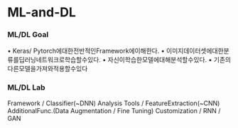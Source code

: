 # ML-and-DL

### ML/DL Goal
• Keras/ Pytorch에대한전반적인Framework에이해한다.
• 이미지데이터셋에대한분류를딥러닝네트워크로학습할수있다.
• 자신이학습한모델에대해분석할수있다.
• 기존의다른모델을가져와적용할수있다

### ML/DL Lab
Framework / Classifier(~DNN)
Analysis Tools / FeatureExtraction(~CNN) 
AdditionalFunc.(Data Augmentation / Fine Tuning) 
Customization / RNN / GAN
